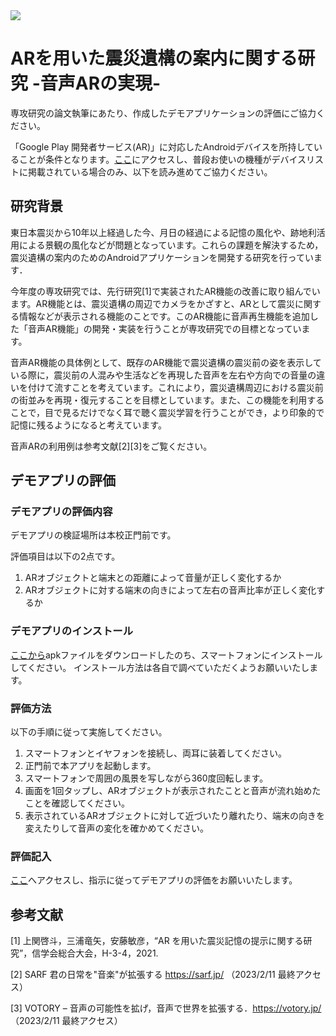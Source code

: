 <img src="https://img.shields.io/badge/-Android Studio-white.svg?style=for-the-badge&logo=android&logoColor=#3DDC84">

# ARを用いた震災遺構の案内に関する研究 -音声ARの実現-

専攻研究の論文執筆にあたり、作成したデモアプリケーションの評価にご協力ください。

「Google Play 開発者サービス(AR)」に対応したAndroidデバイスを所持していることが条件となります。[ここ](https://developers.google.com/ar/devices?hl=ja#google_play_devices)にアクセスし、普段お使いの機種がデバイスリストに掲載されている場合のみ、以下を読み進めてご協力ください。

## 研究背景

東日本震災から10年以上経過した今、月日の経過による記憶の風化や、跡地利活用による景観の風化などが問題となっています。これらの課題を解決するため，震災遺構の案内のためのAndroidアプリケーションを開発する研究を行っています．

今年度の専攻研究では、先行研究[1]で実装されたAR機能の改善に取り組んでいます。AR機能とは、震災遺構の周辺でカメラをかざすと、ARとして震災に関する情報などが表示される機能のことです。このAR機能に音声再生機能を追加した「音声AR機能」の開発・実装を行うことが専攻研究での目標となっています。

音声AR機能の具体例として、既存のAR機能で震災遺構の震災前の姿を表示している際に，震災前の人混みや生活などを再現した音声を左右や方向での音量の違いを付けて流すことを考えています。これにより，震災遺構周辺における震災前の街並みを再現・復元することを目標としています。また、この機能を利用することで，目で見るだけでなく耳で聴く震災学習を行うことができ，より印象的で記憶に残るようになると考えています。

音声ARの利用例は参考文献[2][3]をご覧ください。

## デモアプリの評価

### デモアプリの評価内容

デモアプリの検証場所は本校正門前です。

評価項目は以下の2点です。

1. ARオブジェクトと端末との距離によって音量が正しく変化するか
2. ARオブジェクトに対する端末の向きによって左右の音声比率が正しく変化するか

### デモアプリのインストール

[ここから](https://github.com/NITS-AndoLab-KANNO/major_research/blob/feature/1/app-debug.apk)apkファイルをダウンロードしたのち、スマートフォンにインストールしてください。
インストール方法は各自で調べていただくようお願いいたします。

### 評価方法

以下の手順に従って実施してください。

1. スマートフォンとイヤフォンを接続し、両耳に装着してください。
2. 正門前で本アプリを起動します。
3. スマートフォンで周囲の風景を写しながら360度回転します。
4. 画面を1回タップし、ARオブジェクトが表示されたことと音声が流れ始めたことを確認してください。
5. 表示されているARオブジェクトに対して近づいたり離れたり、端末の向きを変えたりして音声の変化を確かめてください。

### 評価記入

[ここ](https://forms.office.com/Pages/ResponsePage.aspx?id=XYP-cpVeEkWK4KezivJfyJuviKyVi0pFmcp6vKlePdBUMjRHQUlUNTNCT1dRRU9QSlo5RVc3U0sxVi4u)へアクセスし、指示に従ってデモアプリの評価をお願いいたします。

## 参考文献

[1] 上関啓斗，三浦竜矢，安藤敏彦，“AR を用いた震災記憶の提示に関する研究”，信学会総合大会，H-3-4，2021.

[2] SARF 君の日常を"音楽"が拡張する https://sarf.jp/ （2023/2/11 最終アクセス）

[3] VOTORY – 音声の可能性を拡げ，音声で世界を拡張する．https://votory.jp/ （2023/2/11 最終アクセス）